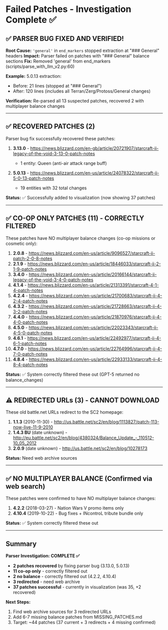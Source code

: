 # Failed Patches - Investigation Complete ✅

## ✅ PARSER BUG FIXED AND VERIFIED!

**Root Cause:** `'general'` in `end_markers` stopped extraction at "### General" headers
**Impact:** Parser failed on patches with "### General" balance sections
**Fix:** Removed 'general' from end_markers (scripts/parse_with_llm_v2.py:60)

**Example:** 5.0.13 extraction:
- Before: 21 lines (stopped at "### General")
- After: 120 lines (includes all Terran/Zerg/Protoss/General changes)

**Verification:** Re-parsed all 13 suspected patches, recovered 2 with multiplayer balance changes

---

## ✅ RECOVERED PATCHES (2)

Parser bug fix successfully recovered these patches:

1. **3.13.0** - https://news.blizzard.com/en-gb/article/20721907/starcraft-ii-legacy-of-the-void-3-13-0-patch-notes
   - 1 entity: Queen (anti-air attack range buff)

2. **5.0.13** - https://news.blizzard.com/en-us/article/24078322/starcraft-ii-5-0-13-patch-notes
   - 19 entities with 32 total changes

**Status:** ✅ Successfully added to visualization (now showing 37 patches)

---

## ✅ CO-OP ONLY PATCHES (11) - CORRECTLY FILTERED

These patches have NO multiplayer balance changes (co-op missions or cosmetic only):

1. **2.0.8** - https://news.blizzard.com/en-us/article/9096527/starcraft-ii-patch-2-0-8-notes
2. **2.1.9** - https://news.blizzard.com/en-us/article/18446033/starcraft-ii-2-1-9-patch-notes
3. **3.4.0** - https://news.blizzard.com/en-us/article/20166144/starcraft-ii-legacy-of-the-void-3-4-0-patch-notes
4. **4.1.4** - https://news.blizzard.com/en-us/article/21313391/starcraft-4-1-4-patch-notes
5. **4.2.4** - https://news.blizzard.com/en-us/article/21700683/starcraft-ii-4-2-4-patch-notes
6. **4.3.2** - https://news.blizzard.com/en-us/article/21728663/starcraft-ii-4-3-2-patch-notes
7. **4.4.0** - https://news.blizzard.com/en-us/article/21870976/starcraft-ii-4-4-0-patch-notes
8. **4.5.0** - https://news.blizzard.com/en-us/article/22023343/starcraft-ii-4-5-0-patch-notes
9. **4.6.1** - https://news.blizzard.com/en-us/article/22492977/starcraft-ii-4-6-1-patch-notes
10. **4.7.0** - https://news.blizzard.com/en-us/article/22764996/starcraft-ii-4-7-0-patch-notes
11. **4.8.4** - https://news.blizzard.com/en-us/article/22933133/starcraft-ii-4-8-4-patch-notes

**Status:** ✅ System correctly filtered these out (GPT-5 returned no balance_changes)

---

## ⚠️ REDIRECTED URLs (3) - CANNOT DOWNLOAD

These old battle.net URLs redirect to the SC2 homepage:

1. **1.1.3** (2010-11-30) - http://us.battle.net/sc2/en/blog/1113827/patch-113-now-live-11-9-2010
2. **1.4.3 BU** (date unknown) - http://eu.battle.net/sc2/en/blog/4380324/Balance_Update_-_110512-10_05_2012
3. **2.0.9** (date unknown) - http://us.battle.net/sc2/en/blog/10278173

**Status:** Need web archive sources

---

## ✅ NO MULTIPLAYER BALANCE (Confirmed via web search)

These patches were confirmed to have NO multiplayer balance changes:

1. **4.2.2** (2018-03-27) - Nation Wars V promo items only
2. **4.10.4** (2019-10-22) - Bug fixes + INcontroL tribute bundle only

**Status:** ✅ System correctly filtered these out

---

## Summary

**Parser Investigation: COMPLETE ✅**

- **2 patches recovered** by fixing parser bug (3.13.0, 5.0.13)
- **11 co-op only** - correctly filtered out
- **2 no balance** - correctly filtered out (4.2.2, 4.10.4)
- **3 redirected** - need web archive
- **37 patches successful** - currently in visualization (was 35, +2 recovered)

**Next Steps:**
1. Find web archive sources for 3 redirected URLs
2. Add 6-7 missing balance patches from MISSING_PATCHES.md
3. Target: ~44 patches (37 current + 3 redirects + 4 missing confirmed)
